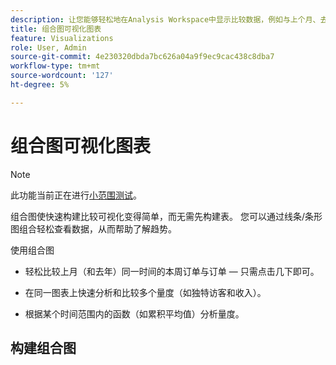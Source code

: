 ```yaml
---
description: 让您能够轻松地在Analysis Workspace中显示比较数据，例如与上个月、去年等进行构建比较。
title: 组合图可视化图表
feature: Visualizations
role: User, Admin
source-git-commit: 4e230320dbda7bc626a04a9f9ec9cac438c8dba7
workflow-type: tm+mt
source-wordcount: '127'
ht-degree: 5%

---
```



# 组合图可视化图表

>[!NOTE]
>
>此功能当前正在进行[小范围测试](/help/release-notes/releases.md)。

组合图使快速构建比较可视化变得简单，而无需先构建表。 您可以通过线条/条形图组合轻松查看数据，从而帮助了解趋势。

使用组合图

* 轻松比较上月（和去年）同一时间的本周订单与订单 — 只需点击几下即可。

* 在同一图表上快速分析和比较多个量度（如独特访客和收入）。

* 根据某个时间范围内的函数（如累积平均值）分析量度。

## 构建组合图

